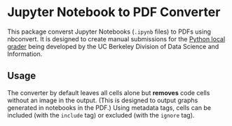 # Jupyter Notebook to PDF Converter

This package converst Jupyter Notebooks (`.ipynb` files) to PDFs using nbconvert. It is designed to create manual submissions for the [Python local grader](https://github.com/ucbds-infra/local-grader) being developed by the UC Berkeley Division of Data Science and Information.

## Usage

The converter by default leaves all cells alone but **removes** code cells without an image in the output. (This is designed to output graphs generated in notebooks in the PDF.) Using metadata tags, cells can be included (with the `include` tag) or excluded (with the `ignore` tag).